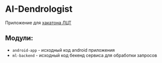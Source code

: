# AI-Dendrologist

Приложение для [хакатона ЛЦТ](https://i.moscow/lct)

## Модули:

- `android-app` - исходный код android приложения 
- `ml-backend` - исходный код бекенд сервиса для обработки запросов